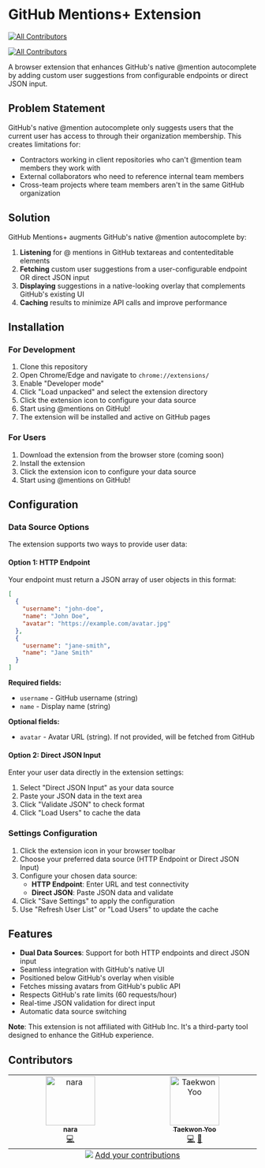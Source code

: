 # GitHub Mentions+ Extension
<!-- ALL-CONTRIBUTORS-BADGE:START - Do not remove or modify this section -->
[![All Contributors](https://img.shields.io/badge/all_contributors-2-orange.svg?style=flat-square)](#contributors-)
<!-- ALL-CONTRIBUTORS-BADGE:END -->
<!-- ALL-CONTRIBUTORS-BADGE:START - Do not remove or modify this section -->
[![All Contributors](https://img.shields.io/badge/all_contributors-0-orange.svg?style=flat-square)](#contributors-)
<!-- ALL-CONTRIBUTORS-BADGE:END -->

A browser extension that enhances GitHub's native @mention autocomplete by adding custom user suggestions from configurable endpoints or direct JSON input.

## Problem Statement

GitHub's native @mention autocomplete only suggests users that the current user has access to through their organization membership. This creates limitations for:

- Contractors working in client repositories who can't @mention team members they work with
- External collaborators who need to reference internal team members
- Cross-team projects where team members aren't in the same GitHub organization

## Solution

GitHub Mentions+ augments GitHub's native @mention autocomplete by:

1. **Listening** for @ mentions in GitHub textareas and contenteditable elements
2. **Fetching** custom user suggestions from a user-configurable endpoint OR direct JSON input
3. **Displaying** suggestions in a native-looking overlay that complements GitHub's existing UI
4. **Caching** results to minimize API calls and improve performance

## Installation

### For Development

1. Clone this repository
2. Open Chrome/Edge and navigate to `chrome://extensions/`
3. Enable "Developer mode"
4. Click "Load unpacked" and select the extension directory
5. Click the extension icon to configure your data source
6. Start using @mentions on GitHub!
7. The extension will be installed and active on GitHub pages

### For Users

1. Download the extension from the browser store (coming soon)
2. Install the extension
3. Click the extension icon to configure your data source
4. Start using @mentions on GitHub!

## Configuration

### Data Source Options

The extension supports two ways to provide user data:

#### Option 1: HTTP Endpoint
Your endpoint must return a JSON array of user objects in this format:

```json
[
  {
    "username": "john-doe",
    "name": "John Doe",
    "avatar": "https://example.com/avatar.jpg"
  },
  {
    "username": "jane-smith", 
    "name": "Jane Smith"
  }
]
```

**Required fields:**
- `username` - GitHub username (string)
- `name` - Display name (string)

**Optional fields:**
- `avatar` - Avatar URL (string). If not provided, will be fetched from GitHub

#### Option 2: Direct JSON Input
Enter your user data directly in the extension settings:

1. Select "Direct JSON Input" as your data source
2. Paste your JSON data in the text area
3. Click "Validate JSON" to check format
4. Click "Load Users" to cache the data

### Settings Configuration

1. Click the extension icon in your browser toolbar
2. Choose your preferred data source (HTTP Endpoint or Direct JSON Input)
3. Configure your chosen data source:
   - **HTTP Endpoint**: Enter URL and test connectivity
   - **Direct JSON**: Paste JSON data and validate
4. Click "Save Settings" to apply the configuration
5. Use "Refresh User List" or "Load Users" to update the cache

## Features

- **Dual Data Sources**: Support for both HTTP endpoints and direct JSON input
- Seamless integration with GitHub's native UI
- Positioned below GitHub's overlay when visible
- Fetches missing avatars from GitHub's public API
- Respects GitHub's rate limits (60 requests/hour)
- Real-time JSON validation for direct input
- Automatic data source switching

**Note**: This extension is not affiliated with GitHub Inc. It's a third-party tool designed to enhance the GitHub experience. 

## Contributors

<!-- ALL-CONTRIBUTORS-LIST:START - Do not remove or modify this section -->
<!-- prettier-ignore-start -->
<!-- markdownlint-disable -->
<table>
  <tbody>
    <tr>
      <td align="center" valign="top" width="14.28%"><a href="https://github.com/narashin"><img src="https://avatars.githubusercontent.com/u/16604401?v=4?s=100" width="100px;" alt="nara"/><br /><sub><b>nara</b></sub></a><br /><a href="https://github.com/MTGVim/github-mentions-plus/commits?author=narashin" title="Code">💻</a></td>
      <td align="center" valign="top" width="14.28%"><a href="https://tigeryoo-portfolio.web.app/"><img src="https://avatars.githubusercontent.com/u/6271133?v=4?s=100" width="100px;" alt="Taekwon Yoo"/><br /><sub><b>Taekwon Yoo</b></sub></a><br /><a href="https://github.com/MTGVim/github-mentions-plus/commits?author=MTGVim" title="Code">💻</a> <a href="#maintenance-MTGVim" title="Maintenance">🚧</a></td>
    </tr>
  </tbody>
  <tfoot>
    <tr>
      <td align="center" size="13px" colspan="7">
        <img src="https://raw.githubusercontent.com/all-contributors/all-contributors-cli/1b8533af435da9854653492b1327a23a4dbd0a10/assets/logo-small.svg">
          <a href="https://all-contributors.js.org/docs/en/bot/usage">Add your contributions</a>
        </img>
      </td>
    </tr>
  </tfoot>
</table>

<!-- markdownlint-restore -->
<!-- prettier-ignore-end -->

<!-- ALL-CONTRIBUTORS-LIST:END -->
